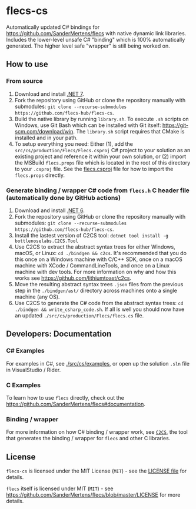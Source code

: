 # flecs-cs

Automatically updated C# bindings for https://github.com/SanderMertens/flecs with native dynamic link libraries. Includes the lower-level unsafe C# "binding" which is 100% automatically generated. The higher level safe "wrapper" is still being worked on.

## How to use

### From source

1. Download and install [.NET 7](https://dotnet.microsoft.com/download).
2. Fork the repository using GitHub or clone the repository manually with submodules: `git clone --recurse-submodules https://github.com/flecs-hub/flecs-cs`.
3. Build the native library by running `library.sh`. To execute `.sh` scripts on Windows, use Git Bash which can be installed with Git itself: https://git-scm.com/download/win. The `library.sh` script requires that CMake is installed and in your path.
4. To setup everything you need: Either (1), add the `src/cs/production/Flecs/Flecs.csproj` C# project to your solution as an existing project and reference it within your own solution, or (2) import the MSBuild `flecs.props` file which is located in the root of this directory to your `.csproj` file. See the [flecs.csproj](https://github.com/flecs-hub/flecs-cs/blob/main/src/cs/production/Flecs/Flecs.csproj) file for how to import the `flecs.props` directly.

### Generate binding / wrapper C# code from `flecs.h` C header file (automatically done by GitHub actions)

1. Download and install [.NET 6](https://dotnet.microsoft.com/download).
2. Fork the repository using GitHub or clone the repository manually with submodules: `git clone --recurse-submodules https://github.com/flecs-hub/flecs-cs`.
3. Install the lastest version of C2CS tool: `dotnet tool install -g bottlenoselabs.C2CS.Tool`
3. Use C2CS to extract the abstract syntax trees for either Windows, macOS, or Linux: `cd ./bindgen && c2cs`. It's recommended that you do this once on a Windows machine with C/C++ SDK, once on a macOS machine with XCode / CommandLineTools, and once on a Linux machine with dev tools. For more information on why and how this works see https://github.com/lithiumtoast/c2cs.
4. Move the resulting abstract syntax trees `.json` files from the previous step in the `./bindgen/ast/` directory across machines onto a single machine (any OS). 
5. Use C2CS to generate the C# code from the abstract syntax trees: `cd ./bindgen && write_csharp_code.sh`. If all is well you should now have an updated `./src/cs/production/Flecs/flecs.cs` file.

## Developers: Documentation

### C# Examples

For examples in C#, see [./src/cs/examples](https://github.com/flecs-hub/flecs-cs/tree/main/src/cs/examples), or open up the solution `.sln` file in VisualStudio / Rider.

### C Examples

To learn how to use `flecs` directly, check out the https://github.com/SanderMertens/flecs#documentation.

### Binding / wrapper

For more information on how C# binding / wrapper work, see [`C2CS`](https://github.com/lithiumtoast/c2cs), the tool that generates the binding / wrapper for `flecs` and other C libraries.

## License

`flecs-cs` is licensed under the MIT License (`MIT`) - see the [LICENSE file](LICENSE) for details.

`flecs` itself is licensed under MIT (`MIT`) - see https://github.com/SanderMertens/flecs/blob/master/LICENSE for more details.
